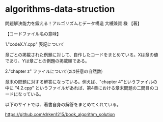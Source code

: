 # algorithms-data-struction
問題解決能力を鍛える！アルゴリズムとデータ構造 大槻兼資 様 【著】

【コードファイル名の意味】

1."codeX.Y.cpp" 表記について

章ごとの掲載された例題に対して、自作したコードをまとめている。Xは章の値であり、Yは章ごとの例題の掲載順である。

2."chapter z" ファイルについて(zは任意の自然数)

章末の問題に対する解答になっている。例えば、"chapter 4"というファイルの中に "4.2.cpp" というファイルがあれば、第4章における章末問題の二問目のコードになっている。

以下のサイトでは、著書自身の解答をまとめてくれている。

https://github.com/drken1215/book_algorithm_solution

